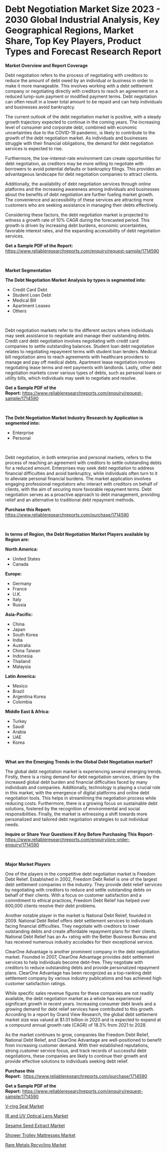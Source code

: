 <p><h1>Debt Negotiation Market Size 2023 - 2030 Global Industrial Analysis, Key Geographical Regions, Market Share, Top Key Players, Product Types and Forecast Research Report</h1></p><p><strong>Market Overview and Report Coverage</strong></p>
<p><p>Debt negotiation refers to the process of negotiating with creditors to reduce the amount of debt owed by an individual or business in order to make it more manageable. This involves working with a debt settlement company or negotiating directly with creditors to reach an agreement on a reduced lump-sum payment or modified payment terms. Debt negotiation can often result in a lower total amount to be repaid and can help individuals and businesses avoid bankruptcy.</p><p>The current outlook of the debt negotiation market is positive, with a steady growth trajectory expected to continue in the coming years. The increasing level of consumer and corporate debt, combined with economic uncertainties due to the COVID-19 pandemic, is likely to contribute to the growth of the debt negotiation market. As individuals and businesses struggle with their financial obligations, the demand for debt negotiation services is expected to rise.</p><p>Furthermore, the low-interest-rate environment can create opportunities for debt negotiation, as creditors may be more willing to negotiate with borrowers to avoid potential defaults or bankruptcy filings. This provides an advantageous landscape for debt negotiation companies to attract clients.</p><p>Additionally, the availability of debt negotiation services through online platforms and the increasing awareness among individuals and businesses about the benefits of debt negotiation are further fueling market growth. The convenience and accessibility of these services are attracting more customers who are seeking assistance in managing their debts effectively.</p><p>Considering these factors, the debt negotiation market is projected to witness a growth rate of 10% CAGR during the forecasted period. This growth is driven by increasing debt burdens, economic uncertainties, favorable interest rates, and the expanding accessibility of debt negotiation services.</p></p>
<p><strong>Get a Sample PDF of the Report:</strong> <a href="https://www.reliableresearchreports.com/enquiry/request-sample/1714590">https://www.reliableresearchreports.com/enquiry/request-sample/1714590</a></p>
<p>&nbsp;</p>
<p><strong>Market Segmentation</strong></p>
<p><strong>The Debt Negotiation Market Analysis by types is segmented into:</strong></p>
<p><ul><li>Credit Card Debt</li><li>Student Loan Debt</li><li>Medical Bill</li><li>Apartment Leases</li><li>Others</li></ul></p>
<p>&nbsp;</p>
<p><p>Debt negotiation markets refer to the different sectors where individuals may seek assistance to negotiate and manage their outstanding debts. Credit card debt negotiation involves negotiating with credit card companies to settle outstanding balances. Student loan debt negotiation relates to negotiating repayment terms with student loan lenders. Medical bill negotiation aims to reach agreements with healthcare providers to manage and pay off medical debts. Apartment lease negotiation involves negotiating lease terms and rent payments with landlords. Lastly, other debt negotiation markets cover various types of debts, such as personal loans or utility bills, which individuals may seek to negotiate and resolve.</p></p>
<p><strong>Get a Sample PDF of the Report:</strong>&nbsp;<a href="https://www.reliableresearchreports.com/enquiry/request-sample/1714590">https://www.reliableresearchreports.com/enquiry/request-sample/1714590</a></p>
<p>&nbsp;</p>
<p><strong>The Debt Negotiation Market Industry Research by Application is segmented into:</strong></p>
<p><ul><li>Enterprise</li><li>Personal</li></ul></p>
<p>&nbsp;</p>
<p><p>Debt negotiation, in both enterprise and personal markets, refers to the process of reaching an agreement with creditors to settle outstanding debts for a reduced amount. Enterprises may seek debt negotiation to address financial difficulties and avoid bankruptcy, while individuals often turn to it to alleviate personal financial burdens. The market application involves engaging professional negotiators who interact with creditors on behalf of clients, with the aim of securing more favorable repayment terms. Debt negotiation serves as a proactive approach to debt management, providing relief and an alternative to traditional debt repayment methods.</p></p>
<p><strong>Purchase this Report:</strong>&nbsp; <a href="https://www.reliableresearchreports.com/purchase/1714590">https://www.reliableresearchreports.com/purchase/1714590</a></p>
<p>&nbsp;</p>
<p><strong>In terms of Region, the Debt Negotiation Market Players available by Region are:</strong></p>
<p>
    <p> <strong> North America: </strong>
        <ul>
            <li>United States</li>
            <li>Canada</li>
        </ul>
        </p> 
    <p> <strong> Europe: </strong>
        <ul>
            <li>Germany</li>
            <li>France</li>
            <li>U.K.</li>
            <li>Italy</li>
            <li>Russia</li>
        </ul>
        </p> 
    <p> <strong> Asia-Pacific: </strong>
        <ul>
            <li>China</li>
            <li>Japan</li>
            <li>South Korea</li>
            <li>India</li>
            <li>Australia</li>
            <li>China Taiwan</li>
            <li>Indonesia</li>
            <li>Thailand</li>
            <li>Malaysia</li>
        </ul>
        </p> 
    <p> <strong> Latin America: </strong>
        <ul>
            <li>Mexico</li>
            <li>Brazil</li>
            <li>Argentina Korea</li>
            <li>Colombia</li>
        </ul>
        </p> 
    <p> <strong> Middle East & Africa: </strong>
        <ul>
            <li>Turkey</li>
            <li>Saudi</li>
            <li>Arabia</li>
            <li>UAE</li>
            <li>Korea</li>
        </ul>
    </p>
    </p>
<p>&nbsp;</p>
<p><strong>What are the Emerging Trends in the Global Debt Negotiation market?</strong></p>
<p><p>The global debt negotiation market is experiencing several emerging trends. Firstly, there is a rising demand for debt negotiation services, driven by the increased global debt burden and financial difficulties faced by many individuals and companies. Additionally, technology is playing a crucial role in this market, with the emergence of digital platforms and online debt negotiation tools. This helps in streamlining the negotiation process while reducing costs. Furthermore, there is a growing focus on sustainable debt solutions, fostered by the recognition of environmental and social responsibilities. Finally, the market is witnessing a shift towards more personalized and tailored debt negotiation strategies to suit individual needs.</p></p>
<p><strong>Inquire or Share Your Questions If Any Before Purchasing This Report</strong>- <a href="https://www.reliableresearchreports.com/enquiry/pre-order-enquiry/1714590">https://www.reliableresearchreports.com/enquiry/pre-order-enquiry/1714590</a></p>
<p>&nbsp;</p>
<p><strong>Major Market Players</strong></p>
<p><p>One of the players in the competitive debt negotiation market is Freedom Debt Relief. Established in 2002, Freedom Debt Relief is one of the largest debt settlement companies in the industry. They provide debt relief services by negotiating with creditors to reduce and settle outstanding debts on behalf of their clients. With a focus on customer satisfaction and a commitment to ethical practices, Freedom Debt Relief has helped over 600,000 clients resolve their debt problems.</p><p>Another notable player in the market is National Debt Relief, founded in 2009. National Debt Relief offers debt settlement services to individuals facing financial difficulties. They negotiate with creditors to lower outstanding debts and create affordable repayment plans for their clients. National Debt Relief has an A+ rating with the Better Business Bureau and has received numerous industry accolades for their exceptional service.</p><p>ClearOne Advantage is another prominent company in the debt negotiation market. Founded in 2007, ClearOne Advantage provides debt settlement services to help individuals become debt-free. They negotiate with creditors to reduce outstanding debts and provide personalized repayment plans. ClearOne Advantage has been recognized as a top-ranking debt settlement company by various industry publications and has achieved high customer satisfaction ratings.</p><p>While specific sales revenue figures for these companies are not readily available, the debt negotiation market as a whole has experienced significant growth in recent years. Increasing consumer debt levels and a growing demand for debt relief services have contributed to this growth. According to a report by Grand View Research, the global debt settlement market size was valued at $1.01 billion in 2020 and is expected to expand at a compound annual growth rate (CAGR) of 18.3% from 2021 to 2028.</p><p>As the market continues to grow, companies like Freedom Debt Relief, National Debt Relief, and ClearOne Advantage are well-positioned to benefit from increasing customer demand. With their established reputations, strong customer service focus, and track records of successful debt negotiations, these companies are likely to continue their growth and provide effective solutions to individuals seeking debt relief.</p></p>
<p><strong>Purchase this Report:</strong>&nbsp;&nbsp;<a href="https://www.reliableresearchreports.com/purchase/1714590">https://www.reliableresearchreports.com/purchase/1714590</a></p>
<p></p>
<p><strong>Get a Sample PDF of the Report:</strong>&nbsp;<a href="https://www.reliableresearchreports.com/enquiry/request-sample/1714590">https://www.reliableresearchreports.com/enquiry/request-sample/1714590</a></p>
<p><p><a href="https://github.com/smritireportprime/Market-Research-Report-List-1/blob/main/v-ring-seal-market.md">V-ring Seal Market</a></p><p><a href="https://medium.com/@ameliahaleyi77567/ir-and-uv-optical-lens-market-analysis-and-sze-forecasted-for-period-from-2023-to-2030-a971c1830c40">IR and UV Optical Lens Market</a></p><p><a href="https://www.linkedin.com/pulse/sesame-seed-extract-market-challenges-opportunities-growth-rxnme/">Sesame Seed Extract Market</a></p><p><a href="https://github.com/kartikreportprime/Market-Research-Report-List-1/blob/main/shower-trolley-mattresses-market.md">Shower Trolley Mattresses Market</a></p><p><a href="https://www.linkedin.com/pulse/rare-metals-recycling-market-size-2023-2030-global-industrial-sjs9e/">Rare Metals Recycling Market</a></p></p>